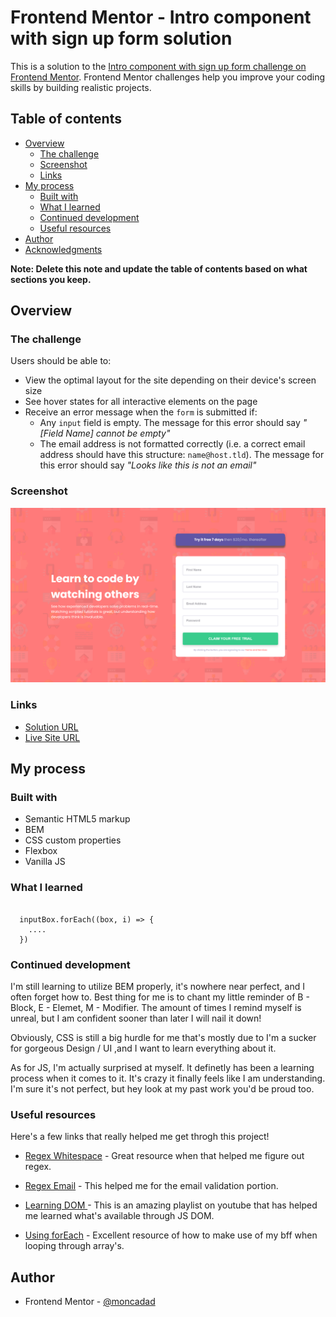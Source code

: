 # Frontend Mentor - Intro component with sign up form solution

This is a solution to the [Intro component with sign up form challenge on Frontend Mentor](https://www.frontendmentor.io/challenges/intro-component-with-signup-form-5cf91bd49edda32581d28fd1). Frontend Mentor challenges help you improve your coding skills by building realistic projects.

## Table of contents

- [Overview](#overview)
  - [The challenge](#the-challenge)
  - [Screenshot](#screenshot)
  - [Links](#links)
- [My process](#my-process)
  - [Built with](#built-with)
  - [What I learned](#what-i-learned)
  - [Continued development](#continued-development)
  - [Useful resources](#useful-resources)
- [Author](#author)
- [Acknowledgments](#acknowledgments)

**Note: Delete this note and update the table of contents based on what sections you keep.**

## Overview

### The challenge

Users should be able to:

- View the optimal layout for the site depending on their device's screen size
- See hover states for all interactive elements on the page
- Receive an error message when the `form` is submitted if:
  - Any `input` field is empty. The message for this error should say _"[Field Name] cannot be empty"_
  - The email address is not formatted correctly (i.e. a correct email address should have this structure: `name@host.tld`). The message for this error should say _"Looks like this is not an email"_

### Screenshot

![](./screenshot.png)

### Links

- [Solution URL](https://your-solution-url.com)
- [Live Site URL](https://gleeful-ganache-43ed79.netlify.app/)

## My process

### Built with

- Semantic HTML5 markup
- BEM
- CSS custom properties
- Flexbox
- Vanilla JS

### What I learned

```js, I didn't expect to use as many forEach scenarios as I did this project, but hey whatever it takes to get me through my learning process!

  inputBox.forEach((box, i) => {
    ....
  })

```

### Continued development

I'm still learning to utilize BEM properly, it's nowhere near perfect, and I often forget how to.
Best thing for me is to chant my little reminder of B - Block, E - Elemet, M - Modifier.
The amount of times I remind myself is unreal, but I am confident sooner than later I will nail it down!

Obviously, CSS is still a big hurdle for me that's mostly due to I'm a sucker for gorgeous Design / UI ,and I want to learn everything about it.

As for JS, I'm actually surprised at myself. It definetly has been a learning process when it comes to it. It's crazy it finally feels like I am understanding. I'm sure it's not perfect, but hey look at my past work you'd be proud too.

### Useful resources

Here's a few links that really helped me get throgh this project!

- [Regex Whitespace](https://stackoverflow.com/questions/7967075/regex-for-not-empty-and-not-whitespace) - Great resource when that helped me figure out regex.

- [Regex Email](https://www.w3resource.com/javascript/form/email-validation.php) - This helped me for the email validation portion.

- [Learning DOM ](https://www.youtube.com/watch?v=VW8kNAous88) - This is an amazing playlist on youtube that has helped me learned what's available through JS DOM.

- [Using forEach](https://www.w3schools.com/jsref/jsref_foreach.asp) - Excellent resource of how to make use of my bff when looping through array's.

## Author

- Frontend Mentor - [@moncadad](https://www.frontendmentor.io/profile/moncadad)
